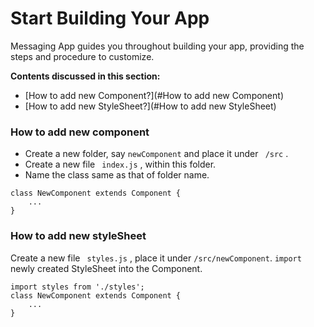 # Start Building Your App

Messaging App guides you throughout building your app, providing the steps and procedure to customize.


**Contents discussed in this section:**
* [How to add new Component?](#How to add new Component)
* [How to add new StyleSheet?](#How to add new StyleSheet)

### How to add new component

* Create a new folder, say ``` newComponent ``` and place it under ``` /src``` .
* Create a new file ``` index.js``` , within this folder.
* Name the class same as that of folder name.

```
class NewComponent extends Component {
    ...
}
```
### How to add new styleSheet

Create a new file ``` styles.js``` , place it under ```/src/newComponent```.
```import``` newly created StyleSheet into the Component.
```
import styles from './styles';
class NewComponent extends Component {
    ...
}
```
